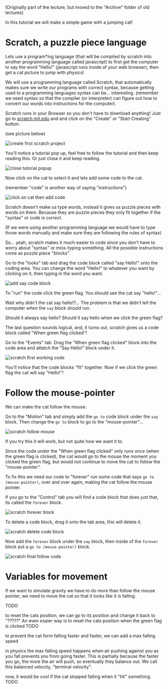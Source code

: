 (Originally part of the lecture, but moved to the "Archive" folder of old lectures)

In this tutorial we will make a simple game with a jumping cat!

# Scratch, a puzzle piece language
Lets use a program*ing language (that will be compiled by scratch into another programming language called javascript) to first get the computer to say the word "Hello!" (javascript runs inside of your web browser), then get a cat picture to jump with physics!

We will use a programming language called Scratch, that automatically makes sure we write our programs with correct syntax, because getting used to a programming languages syntax can be... interesting. (remember we need syntax so that the compiler (or interpreter) can figure out how to convert our words into instructions for the computer). 

Scratch runs in your Browser so you don't have to download anything! Just go to [scratch.mit.edu](https://scratch.mit.edu/) and and click on the "Create" or "Start Creating" button.

(see picture below)

![create first scratch project](./Assets/create_first_scratch_project.png)

You'll notice a tutorial pop up, feel free to follow the tutorial and then keep reading this. Or just close it and keep reading.

![close tutorial popup](./Assets/close_tutorial_popup.png)

Now click on the cat to select it and lets add some code to the cat. 

(remember "code" is another way of saying "instructions")

![click on cat then add code](./Assets/click_on_cat_add_code.png)

Scratch doesn't make us type words, instead it gives us puzzle pieces with words on them. Because they are puzzle pieces they only fit together if the "syntax" or code is correct.

(If we were using another programming language we would have to type those words manually and make sure they are following the rules of syntax)

So... yeah, scratch makes it much easier to code since you don't have to worry about "syntax" or miss-typing something. All the possible instructions come as puzzle piece "blocks".

Go to the "looks" tab and drag the code block called "say Hello!" onto the coding area. You can change the word "Hello!" to whatever you want by clicking on it, then typing in the word you want.

![add say code block](./Assets/scratch_add_code.png)

To "run" the code click the green flag. You should see the cat say "hello!"...

Wait why didn't the cat say hello!?... The problem is that we didn't tell the computer *when* the `say` block should run. 

Should it always say hello? Should it say hello when we click the green flag?

The last question sounds logical, and, it turns out, scratch gives us a code block called "When green flag clicked"!

Go to the "Events" tab. Drag the "When green flag clicked" block into the code area and attatch the "Say Hello!" block under it.

![scratch first working code](./Assets/scratch_first_working_code.png)

You'll notice that the code blocks "fit" together. Now if we click the green flag the cat will say "Hello!"!

# Follow the mouse-pointer
We can make the cat follow the mouse. 

Go to the "Motion" tab and simply add the `go to` code block under the `say` block. Then change the `go to` block to go to the "mouse-pointer"... 

![scratch follow mouse](./Assets/scratch_follow_mouse.png)

If you try this it will work, but not quite how we want it to.

Since the code under the "When green flag clicked" only runs *once* (when the green flag is clicked), the cat would go to the mouse the moment you clicked the green flag, but would not continue to move the cat to follow the "mouse-pointer".

To fix this we need our code to "forever" run some code that says `go to (mouse-pointer)`, over and over again, making the cat follow the mouse pointer.

If you go to the "Control" tab you will find a code block that does just that, its called the `forever` block.

![scratch forever block](./Assets/scratch_forever_block.png)

To delete a code block, drag it onto the tab area, this will delete it.

![scratch delete code block](./Assets/scratch_delete_code_block.png)

Now add the `forever` block under the `say` block, then inside of the `forever` block put a `go to (mouse-pointer)` block.

![scratch final follow code](./Assets/scratch_final_follow_code.png)

# Variables for movement
If we want to simulate gravity we have to do more than follow the mouse pointer, we need to move the cat so that it looks like it is falling.

TODO

to reset the cats position, we can go to its position and change it back to "?????"
An even esaier way is to reset the cats position when the green flag is clicked TODO

to prevent the cat form falling faster and faster, we can add a max falling speed

in physics the max falling speed happens when air pushing against you as you fall prevents you from going faster. This is partially because the faster you go, the more the air will push, so eventually they balance out. We call this balanced velocity, "terminal velocity".


now, it would be cool if the cat stopped falling when it "hit" something. TODO